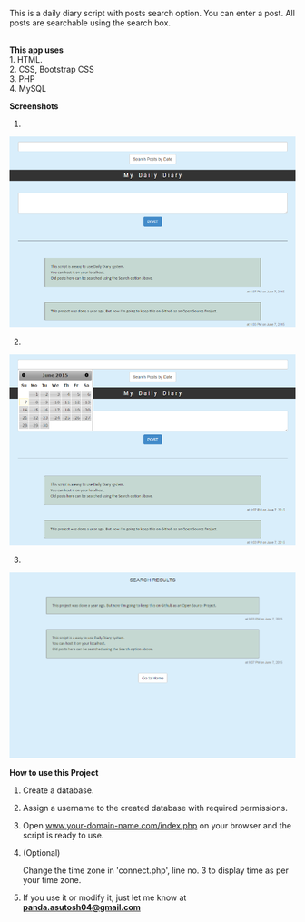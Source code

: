 This is a daily diary script with posts search option. You can enter a post. All posts are searchable using the search box. 

<br>
<b>This app uses</b>
<br>
1. HTML.
<br>
2. CSS, Bootstrap CSS
<br>
3. PHP
<br>
4. MySQL


<b>Screenshots</b>

1. <br>
![Screenshot 1](https://github.com/Asutosh11/Daily-Diary-with-posts-search-option/blob/master/screenshot-1.PNG "")

2. <br>
![Screenshot 2](https://github.com/Asutosh11/Daily-Diary-with-posts-search-option/blob/master/screenshot-2.PNG "")

3. <br>
![Screenshot 3](https://github.com/Asutosh11/Daily-Diary-with-posts-search-option/blob/master/screenshot-3.PNG "")


<b>How to use this Project</b>

1. Create a database.


2. Assign a username to the created database with required permissions.



3. Open www.your-domain-name.com/index.php on your browser and the script is ready to use.


4. (Optional) 

   Change the time zone in 'connect.php', line no. 3 to display time as per your time zone.
   
5. If you use it or modify it, just let me know at <b>panda.asutosh04@gmail.com</b>
